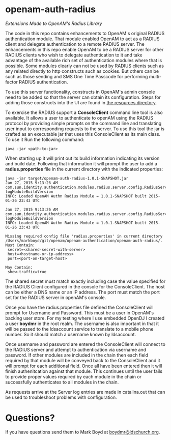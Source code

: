 # openam-auth-radius

*Extensions Made to OpenAM's Radius Library*

The code in this repo contains enhancements to OpenAM's original RADIUS authentication module. That module enabled
OpenAM to act as a RADIUS client and delegate authentication to a remote RADIUS server. The enhancements in this repo
enable OpenAM to be a RADIUS server for other RADIUS clients who wish to delegate authentication to it and take 
advantage of the available rich set of authentication modules where that is possible. Some modules clearly can not be
used by RADIUS clients such as any related directly to http constructs such as cookies. But others can be such as those
sending and SMS One Time Passcode for performing multi-factor RADIUS authentication.

To use this server functionality, constructs in OpenAM's admin console need to be added so that the server can obtain
its configuration. Steps for adding those constructs into the UI are found in [the resources directory](src/main/resources).

To exercise the RADIUS support a __ConsoleClient__ command line tool is also available. It allows a user to authenticate
to openAM using the RADIUS protocol by providing simple prompts on the command line and translating user input to
corresponding requests to the server. To use this tool the jar is crafted as an executable jar that uses this
ConsoleClient as its main class. To use it Run the following command:

    java -jar <path-to-jar>

When starting up it will print out its build information indicating its version and build date. Following that information
it will prompt the user to add a __radius.properties__ file in the current directory with the indicated properties:

    java -jar target/openam-auth-radius-1.0.1-SNAPSHOT.jar
    Jan 27, 2015 9:13:26 AM com.sun.identity.authentication.modules.radius.server.config.RadiusServiceStarter logModuleBuildVersion
    INFO: Loaded OpenAM Authn Radius Module = 1.0.1-SNAPSHOT built 2015-01-26 23:43 UTC

    Jan 27, 2015 9:13:26 AM com.sun.identity.authentication.modules.radius.server.config.RadiusServiceStarter logModuleBuildVersion
    INFO: Loaded OpenAM Authn Radius Module = 1.0.1-SNAPSHOT built 2015-01-26 23:43 UTC

    Missing required config file 'radius.properties' in current directory /Users/markboyd/git/openam/openam-authentication/openam-auth-radius/.
    Must Contain:
     secret=<shared-secret-with-server>
     host=<hostname-or-ip-address>
     port=<port-on-target-host>

    May Contain:
     show-traffic=true

The shared secret must match exactly including case the value specified for the RADIUS Client configured in the console
for the ConsoleClient. The host can be either a DNS name or an IP address. The port must match the port set for the
RADIUS server in openAM's console.

Once you have the radius.properties file defined the ConsoleClient will prompt for Username and Password. This must be a
user in OpenAM's backing user store. For my testing where I use embedded OpenDJ I created a user __boydmr__ in the root
realm. The username is also important in that it will be passed to the ldsaccount service to translate to a mobile phone
number. So it should match a username known by ldsaccount.

Once username and password are entered the ConsoleClient will connect to the RADIUS server and attempt to authentication
via username and password. If other modules are included in the chain then each field required by that module will be
conveyed back to the ConsoleClient and it will prompt for each additional field. Once all have been entered then it will
finish authenitcation against that module. This  continues until the user fails to provide proper values required by each
module in the chain or successfully authenticates to all modules in the chain.

As requests arrive at the Server log entries are made in catalina.out that can be used to troubleshoot problems with configuration.


# Questions?

If you have questions send them to Mark Boyd
at boydmr@ldschurch.org.


